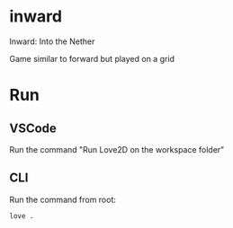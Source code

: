# inward

Inward: Into the Nether

Game similar to forward but played on a grid

# Run
## VSCode
Run the command "Run Love2D on the workspace folder"

## CLI
Run the command from root:
```bash
love .
```